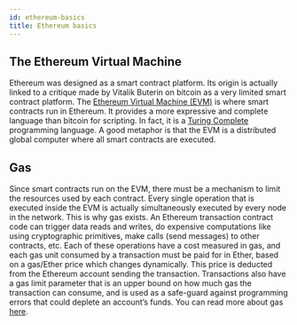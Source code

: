 ```yaml
---
id: ethereum-basics
title: Ethereum basics
---
```


## The Ethereum Virtual Machine
Ethereum was designed as a smart contract platform. Its origin is actually
linked to a critique made by Vitalik Buterin on bitcoin as a very limited smart
contract platform. The [Ethereum Virtual Machine
(EVM)](http://gavwood.com/Paper.pdf) is where smart contracts run in Ethereum.
It provides a more expressive and complete language than bitcoin for scripting.
In fact, it is a [Turing Complete](https://github.com/ethereum/wiki/wiki/White-Paper#computation-and-turing-completeness)
programming language.  A good metaphor is that the EVM is a distributed global
computer where all smart contracts are executed.

## Gas
Since smart contracts run on the EVM, there must be a mechanism to limit the
resources used by each contract. Every single operation that is executed inside
the EVM is actually simultaneously executed by every node in the network. This
is why gas exists. An Ethereum transaction contract code can trigger data reads
and writes, do expensive computations like using cryptographic primitives, make
calls (send messages) to other contracts, etc. Each of these operations have a
cost measured in gas, and each gas unit consumed by a transaction must be paid
for in Ether, based on a gas/Ether price which changes dynamically. This price
is deducted from the Ethereum account sending the transaction. Transactions
also have a gas limit parameter that is an upper bound on how much gas the
transaction can consume, and is used as a safe-guard against programming errors
that could deplete an account’s funds. You can read more about gas
[here](https://ethereum.gitbooks.io/frontier-guide/content/costs.html).
